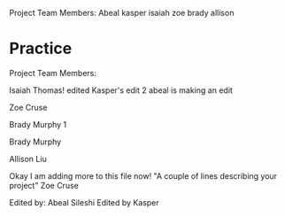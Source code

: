 Project Team Members: Abeal kasper isaiah zoe brady allison
# Practice

Project Team Members: 

Isaiah Thomas!
edited
Kasper's edit 2
abeal is making an edit

Zoe Cruse


Brady Murphy 1

Brady Murphy

Allison Liu

Okay I am adding more to this file now! 
"A couple of lines describing your project"
Zoe Cruse

Edited by: Abeal Sileshi
Edited by Kasper
